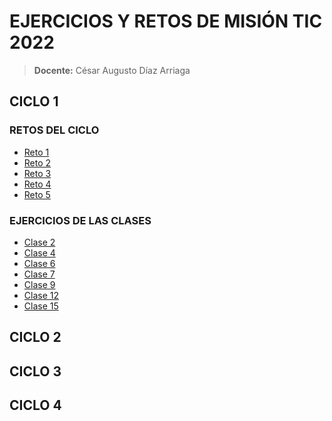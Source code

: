 # EJERCICIOS Y RETOS DE MISIÓN TIC 2022

> **Docente:**
César Augusto Díaz Arriaga


## CICLO 1

### RETOS DEL CICLO

* [Reto 1](CICLO-1/RETOS-CICLO-1/RETO-1/)
* [Reto 2](CICLO-1/RETOS-CICLO-1/RETO-2/)
* [Reto 3](CICLO-1/RETOS-CICLO-1/RETO-3/)
* [Reto 4](CICLO-1/RETOS-CICLO-1/RETO-4/)
* [Reto 5](CICLO-1/RETOS-CICLO-1/RETO-5/)

### EJERCICIOS DE LAS CLASES

* [Clase 2](CICLO-1/EJERCICIOS-EN-CLASE/CLASE-2/)
* [Clase 4](CICLO-1/EJERCICIOS-EN-CLASE/CLASE-4/)
* [Clase 6](CICLO-1/EJERCICIOS-EN-CLASE/CLASE-6/)
* [Clase 7](CICLO-1/EJERCICIOS-EN-CLASE/CLASE-7/)
* [Clase 9](CICLO-1/EJERCICIOS-EN-CLASE/CLASE-9/)
* [Clase 12](CICLO-1/EJERCICIOS-EN-CLASE/CLASE-12/)
* [Clase 15](CICLO-1/EJERCICIOS-EN-CLASE/CLASE-15/)

## CICLO 2

## CICLO 3

## CICLO 4
